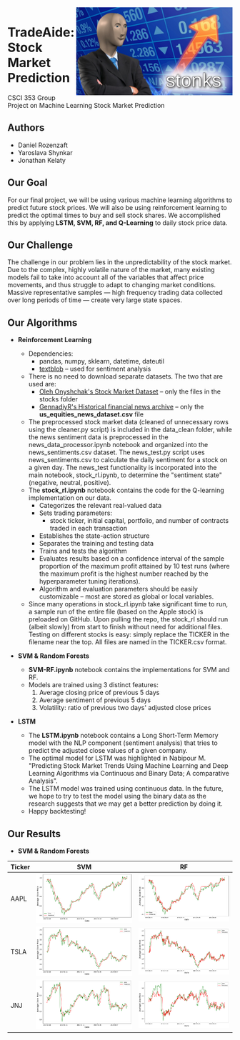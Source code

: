 <img align="right" src="img/stonks.jpg" alt="stonks" width="350">

# TradeAide: Stock Market Prediction
CSCI 353 Group Project on Machine Learning Stock Market Prediction

## Authors
- Daniel Rozenzaft
- Yaroslava Shynkar
- Jonathan Kelaty

## Our Goal
For our final project, we will be using various machine learning algorithms to predict future stock prices. We will also be using reinforcement learning to predict the optimal times to buy and sell stock shares. We accomplished this by applying **LSTM, SVM, RF, and Q-Learning** to daily stock price data.

## Our Challenge
The challenge in our problem lies in the unpredictability of the stock market. Due to the complex, highly volatile nature of the market, many existing models fail to take into account all of the variables that affect price movements, and thus struggle to adapt to changing market conditions. Massive representative samples — high frequency trading data collected over long periods of time — create very large state spaces.

## Our Algorithms

- **Reinforcement Learning**
  - Dependencies:
    - pandas, numpy, sklearn, datetime, dateutil
    - [textblob](https://pypi.org/project/textblob/ "TextBlob") – used for sentiment analysis
  - There is no need to download separate datasets. The two that are used are:
    - [Oleh Onyshchak's Stock Market Dataset](https://www.kaggle.com/jacksoncrow/stock-market-dataset?select=stocks "Oleh Onyshchak's Stock Market Dataset") – only the files in the stocks folder
    - [GennadiyR's Historical financial news archive](https://www.kaggle.com/gennadiyr/us-equities-news-data?select=us_equities_news_dataset.csv "GennadiyR's Historical financial news archive") – only the **us_equities_news_dataset.csv** file
  - The preprocessed stock market data (cleaned of unnecessary rows using the cleaner.py script) is included in the data_clean folder, while the news sentiment data is preprocessed in the news_data_processor.ipynb notebook and organized into the news_sentiments.csv dataset. The news_test.py script uses news_sentiments.csv to calculate the daily sentiment for a stock on a given day. The news_test functionality is incorporated into the main notebook, stock_rl.ipynb, to determine the "sentiment state" (negative, neutral, positive).
  - The **stock_rl.ipynb** notebook contains the code for the Q-learning implementation on our data.
    - Categorizes the relevant real-valued data
    - Sets trading parameters:
      - stock ticker, initial capital, portfolio, and number of contracts traded in each transaction
    - Establishes the state-action structure
    - Separates the training and testing data
    - Trains and tests the algorithm
    - Evaluates results based on a confidence interval of the sample proportion of the maximum profit attained by 10 test runs (where the maximum profit is the highest number reached by the hyperparameter tuning iterations).
    - Algorithm and evaluation parameters should be easily customizable – most are stored as global or local variables.
  - Since many operations in stock_rl.ipynb take significant time to run, a sample run of the entire file (based on the Apple stock) is preloaded on GitHub. Upon pulling the repo, the stock_rl should run (albeit slowly) from start to finish without need for additional files. Testing on different stocks is easy: simply replace the TICKER in the filename near the top. All files are named in the TICKER.csv format.

- **SVM & Random Forests**
  - **SVM-RF.ipynb** notebook contains the implementations for SVM and RF.
  - Models are trained using 3 distinct features:
    1. Average closing price of previous 5 days
    3. Average sentiment of previous 5 days
    2. Volatility: ratio of previous two days' adjusted close prices

- **LSTM**
  - The **LSTM.ipynb** notebook contains a Long Short-Term Memory model with the NLP component (sentiment analysis) that tries to predict the adjusted close values of a given company.
  - The optimal model for LSTM was highlighted in Nabipour M. "Predicting Stock Market Trends Using Machine Learning and Deep Learning Algorithms via Continuous and Binary Data; A comparative Analysis".
  - The LSTM model was trained using continuous data. In the future, we hope to try to test the model using the binary data as the research suggests that we may get a better prediction by doing it.
  - Happy backtesting!

## Our Results

- **SVM & Random Forests**

 Ticker                        | SVM                            | RF
------------------------------ |------------------------------- | ------------------------------
 AAPL                          | ![svm-tsla](/img/SVM-AAPL.png) | ![svm-tsla](/img/RF-AAPL.png)
 TSLA                          | ![svm-tsla](/img/SVM-TSLA.png) | ![svm-tsla](/img/RF-TSLA.png)
 JNJ                           | ![svm-tsla](/img/SVM-JNJ.png)  | ![svm-tsla](/img/RF-JNJ.png)
